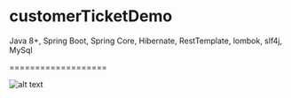 # customerTicketDemo

Java 8+,
Spring Boot,
Spring Core,
Hibernate,
RestTemplate,
lombok, 
slf4j,
MySql

===================

![alt text](https://user-images.githubusercontent.com/83453822/126065950-b2beb7bc-a0ca-46c6-9803-d26bb6225cbe.png)



